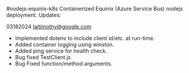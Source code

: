 #nodejs-equinix-k8s
Containerized Equinix (Azure Service Bus) nodejs deployment. Updates:

03182024 laitimothy@google.com
- Implemented dotenv to include client id/etc. at run-time.
- Added container logging using winston.
- Added ping service for health check.
- Bug fixed TestClient.js
- Bug Fixed function/method arguments.
